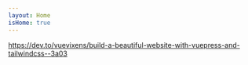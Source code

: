 ```yaml
---
layout: Home
isHome: true
---
```


https://dev.to/vuevixens/build-a-beautiful-website-with-vuepress-and-tailwindcss--3a03
